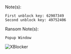 Note(s):  
```
First unblock key: 62907349
Second unblock key: 49752406
```
Ransom Note(s): 
```
Popup Window
```
![XBlocker](https://github.com/user-attachments/assets/45d883ea-5420-469a-b860-88ec3b774d67)
